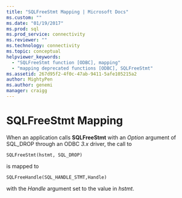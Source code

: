 ```yaml
---
title: "SQLFreeStmt Mapping | Microsoft Docs"
ms.custom: ""
ms.date: "01/19/2017"
ms.prod: sql
ms.prod_service: connectivity
ms.reviewer: ""
ms.technology: connectivity
ms.topic: conceptual
helpviewer_keywords: 
  - "SQLFreeStmt function [ODBC], mapping"
  - "mapping deprecated functions [ODBC], SQLFreeStmt"
ms.assetid: 267d95f2-4f0c-47ab-9411-5afe105215a2
author: MightyPen
ms.author: genemi
manager: craigg
---
```

# SQLFreeStmt Mapping
When an application calls **SQLFreeStmt** with an *Option* argument of SQL_DROP through an ODBC *3.x* driver, the call to  
  
```  
SQLFreeStmt(hstmt, SQL_DROP)   
```  
  
 is mapped to  
  
```  
SQLFreeHandle(SQL_HANDLE_STMT,Handle)  
```  
  
 with the *Handle* argument set to the value in *hstmt*.
